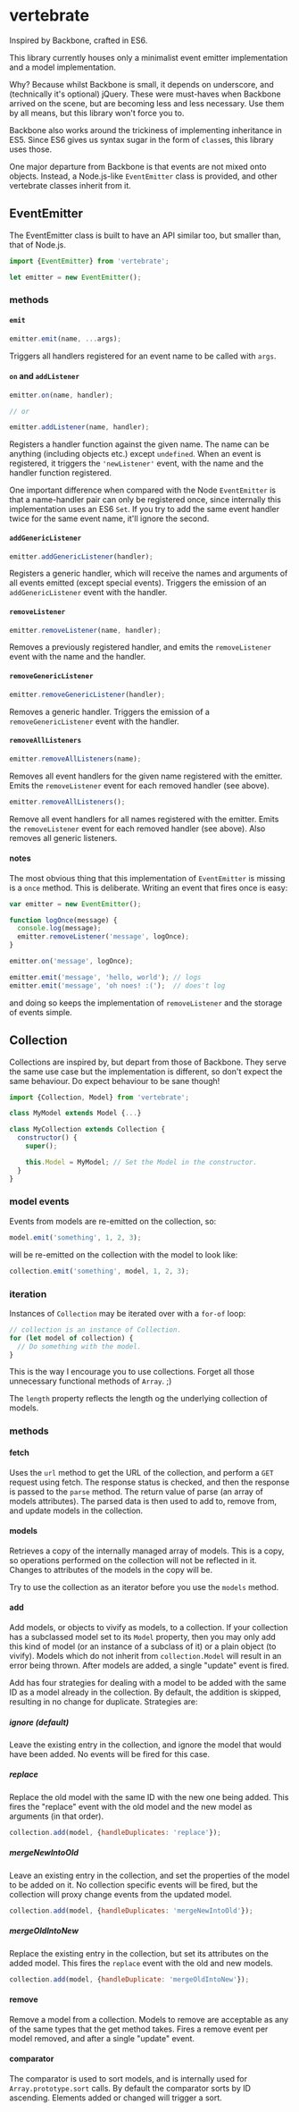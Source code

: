 # vertebrate

Inspired by Backbone, crafted in ES6.

This library currently houses only a minimalist event emitter implementation and a model
implementation.

Why? Because whilst Backbone is small, it depends on underscore, and (technically it's optional)
jQuery. These were must-haves when Backbone arrived on the scene, but are becoming less and less
necessary. Use them by all means, but this library won't force you to.

Backbone also works around the trickiness of implementing inheritance in ES5. Since ES6 gives us
syntax sugar in the form of `class`es, this library uses those.

One major departure from Backbone is that events are not mixed onto objects. Instead, a Node.js-like
`EventEmitter` class is provided, and other vertebrate classes inherit from it.

## EventEmitter

The EventEmitter class is built to have an API similar too, but smaller than, that of Node.js.

```javascript
import {EventEmitter} from 'vertebrate';

let emitter = new EventEmitter();
```

### methods

#### `emit`

```javascript
emitter.emit(name, ...args);
```

Triggers all handlers registered for an event name to be called with `args`.

#### `on` and `addListener`

```javascript
emitter.on(name, handler);

// or

emitter.addListener(name, handler);
```

Registers a handler function against the given name. The name can be anything (including objects
etc.) except `undefined`. When an event is registered, it triggers the `'newListener'` event, with
the name and the handler function registered.

One important difference when compared with the Node `EventEmitter` is that a name-handler pair can
only be registered once, since internally this implementation uses an ES6 `Set`. If you try to add
the same event handler twice for the same event name, it'll ignore the second.

#### `addGenericListener`

```javascript
emitter.addGenericListener(handler);
```

Registers a generic handler, which will receive the names and arguments of all events emitted
(except special events). Triggers the emission of an `addGenericListener` event with the handler.

#### `removeListener`

```javascript
emitter.removeListener(name, handler);
```

Removes a previously registered handler, and emits the `removeListener` event with the name and the
handler.

#### `removeGenericListener`

```javascript
emitter.removeGenericListener(handler);
```

Removes a generic handler. Triggers the emission of a `removeGenericListener` event with the
handler.

#### `removeAllListeners`

```javascript
emitter.removeAllListeners(name);
```

Removes all event handlers for the given name registered with the emitter. Emits the
`removeListener` event for each removed handler (see above).

```javascript
emitter.removeAllListeners();
```

Remove all event handlers for all names registered with the emitter. Emits the `removeListener`
event for each removed handler (see above). Also removes all generic listeners.

#### notes

The most obvious thing that this implementation of `EventEmitter` is missing is a `once` method.
This is deliberate. Writing an event that fires once is easy:

```javascript
var emitter = new EventEmitter();

function logOnce(message) {
  console.log(message);
  emitter.removeListener('message', logOnce);
}

emitter.on('message', logOnce);

emitter.emit('message', 'hello, world'); // logs
emitter.emit('message', 'oh noes! :(');  // does't log
```

and doing so keeps the implementation of `removeListener` and the storage of events simple.

## Collection

Collections are inspired by, but depart from those of Backbone. They serve the same use case but
the implementation is different, so don't expect the same behaviour. Do expect behaviour to be sane
though!

```javascript
import {Collection, Model} from 'vertebrate';

class MyModel extends Model {...}

class MyCollection extends Collection {
  constructor() {
    super();

    this.Model = MyModel; // Set the Model in the constructor.
  }
}
```

### model events

Events from models are re-emitted on the collection, so:

```javascript
model.emit('something', 1, 2, 3);
```

will be re-emitted on the collection with the model to look like:

```javascript
collection.emit('something', model, 1, 2, 3);
```


### iteration

Instances of `Collection` may be iterated over with a `for-of` loop:

```javascript
// collection is an instance of Collection.
for (let model of collection) {
  // Do something with the model.
}
```

This is the way I encourage you to use collections. Forget all those unnecessary functional methods
of `Array`. ;)

The `length` property reflects the length og the underlying collection of models.

### methods

#### fetch

Uses the `url` method to get the URL of the collection, and perform a `GET` request using fetch. The
response status is checked, and then the response is passed to the `parse` method. The return value
of parse (an array of models attributes). The parsed data is then used to add to, remove from, and
update models in the collection.

#### models

Retrieves a copy of the internally managed array of models. This is a copy, so operations performed
on the collection will not be reflected in it. Changes to attributes of the models in the copy will
be.

Try to use the collection as an iterator before you use the `models` method.

#### add

Add models, or objects to vivify as models, to a collection. If your collection has a subclassed
model set to its `Model` property, then you may only add this kind of model (or an instance of a
subclass of it) or a plain object (to vivify). Models which do not inherit from `collection.Model`
will result in an error being thrown. After models are added, a single "update" event is fired.

Add has four strategies for dealing with a model to be added with the same ID as a model already in
the collection. By default, the addition is skipped, resulting in no change for duplicate.
Strategies are:

##### ignore (default)

Leave the existing entry in the collection, and ignore the model that would have been added. No
events will be fired for this case.

##### replace

Replace the old model with the same ID with the new one being added. This fires the "replace" event
with the old model and the new model as arguments (in that order).

```javascript
collection.add(model, {handleDuplicates: 'replace'});
```

##### mergeNewIntoOld

Leave an existing entry in the collection, and set the properties of the model to be added on it. No
collection specific events will be fired, but the collection will proxy change events from the
updated model.

```javascript
collection.add(model, {handleDuplicates: 'mergeNewIntoOld'});
```

##### mergeOldIntoNew

Replace the existing entry in the collection, but set its attributes on the added model. This fires
the `replace` event with the old and new models.

```javascript
collection.add(model, {handleDuplicate: 'mergeOldIntoNew'});
```

#### remove

Remove a model from a collection. Models to remove are acceptable as any of the same types that the
get method takes. Fires a remove event per model removed, and after a single "update" event.

#### comparator

The comparator is used to sort models, and is internally used for `Array.prototype.sort` calls. By
default the comparator sorts by ID ascending. Elements added or changed will trigger a sort.
